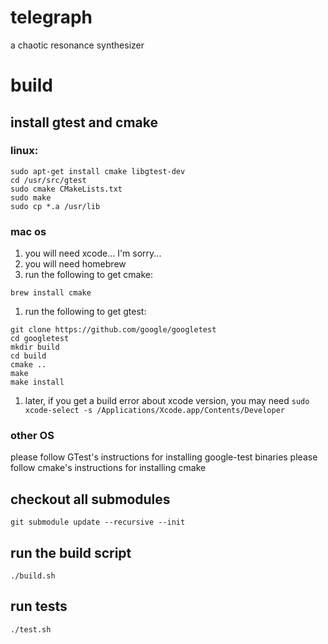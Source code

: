 # telegraph
a chaotic resonance synthesizer


# build

## install gtest and cmake
### linux:
```
sudo apt-get install cmake libgtest-dev
cd /usr/src/gtest
sudo cmake CMakeLists.txt
sudo make
sudo cp *.a /usr/lib
```
### mac os
1. you will need xcode... I'm sorry...
1. you will need homebrew
1. run the following to get cmake:
```
brew install cmake
```
1. run the following to get gtest:
```
git clone https://github.com/google/googletest
cd googletest
mkdir build
cd build
cmake ..
make
make install
```
1. later, if you get a build error about xcode version, you may need 
```sudo xcode-select -s /Applications/Xcode.app/Contents/Developer```
### other OS
please follow GTest's instructions for installing google-test binaries
please follow cmake's instructions for installing cmake
## checkout all submodules
`git submodule update --recursive --init`
## run the build script
`./build.sh`
## run tests
`./test.sh`
